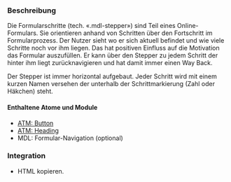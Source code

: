 ### Beschreibung
Die Formularschritte (tech. «.mdl-stepper») sind Teil eines Online-Formulars. Sie orientieren anhand von Schritten über den Fortschritt im Formularprozess. Der Nutzer sieht wo er sich aktuell befindet und wie viele Schritte noch vor ihm liegen. Das hat positiven Einfluss auf die Motivation das Formular auszufüllen. Er kann über den Stepper zu jedem Schritt der hinter ihm liegt zurücknavigieren und hat damit immer einen Way Back.
 
Der Stepper ist immer horizontal aufgebaut. Jeder Schritt wird mit einem kurzen Namen versehen der unterhalb der Schrittmarkierung (Zahl oder Häkchen) steht.
 
#### Enthaltene Atome und Module
* <a href="../../atoms/button/button.html">ATM: Button</a>
* <a href="../../atoms/headings/headings.html">ATM: Heading</a>
* MDL: Formular-Navigation (optional)
 
### Integration
 
* HTML kopieren.
